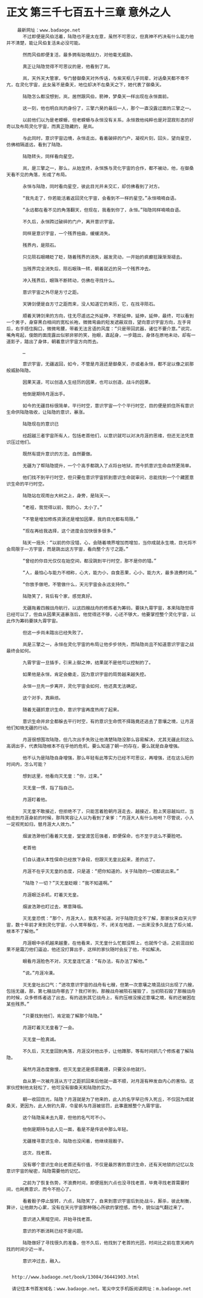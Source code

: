# 正文 第三千七百五十三章 意外之人
        最新网址：www.badaoge.net
          不过即便是风伯活着，陆隐也不是太在意，虽然不可思议，但真神不朽决有什么能力他并不清楚，能让风伯复活未必没可能。
      
          然而风伯即便复活，最多拥有始境战力，对他毫无威胁。
      
          真正让陆隐觉得不可思议的是，他看到了岚。
      
          岚，天外天大管家，专门替御桑天对外传话，与紫天枢几乎同辈，对话桑天都不卑不亢，在灵化宇宙，此女虽不是桑天，地位却决不在桑天之下，她代表了御桑天。
      
          陆隐怎么都没想到，岚，居然跟风伯，箭神，梦桑天一样出现在永恒面前。
      
          这一刻，他也明白岚的身份了，三擎六昊的最后一人，那个一直没露过面的三擎之一。
      
          以前他们以为是老蝾螈，但老蝾螈与永恒没有关系，永恒救他纯粹也是对混寂形态的好奇以及布局灵化宇宙，而真正隐藏的，是岚。
      
          与此同时，意识宇宙边境，永恒走出，看着破碎的门户，凝视片刻，回头，望向星空，仿佛相隔遥远，看到了陆隐。
      
          陆隐转头，同样看向星空。
      
          岚，是三擎之一，那么，从始至终，永恒族与灵化宇宙的合作，都不被动，他，在御桑天看不见的角落，形成了布局。
      
          永恒与陆隐，同时看向星空，彼此目光并未交汇，却仿佛看到了对方。
      
          “我先走了，你若能活着返回灵化宇宙，会看到不一样的星空。”永恒喃喃自语。
      
          “永远都在看不见的角落翻天，但现在，我看到你了，永恒。”陆隐同样喃喃自语。
      
          不久后，永恒跨过破碎的门户，离开意识宇宙。
      
          同样是意识宇宙，一个残界扭曲，缓缓消失。
      
          残界内，是陨石。
      
          只见陨石眼睛眨了眨，随着残界的消失，越发灵动，一开始的疯癫狂躁渐渐褪去。
      
          当残界完全消失后，陨石眼珠一转，朝着就近的另一个残界冲去。
      
          冲入残界后，眼珠不断转动，仿佛在寻找什么。
      
          意识宇宙之外尽是方寸之距。
      
          天铸剑便是自方寸之距而来，没人知道它的来历，它，在找寻陨石。
      
          顺着天铸剑来的方向，往无尽遥远之外延伸，不断延伸，延伸，延伸，最终，可以看到一个男子，身穿黑白相间的宽松长袍，微微弯曲的短发遮蔽双目，望向意识宇宙方向，左手背后，右手捂住胸口，微微弯腰，带着无法言语的风度：“只是带回武器，诸位不要介意。”说完，嘴角弯起，俊朗的面庞露出似邪非邪的笑，抬眼，直起身，一步踏出，身体在原地未动，却有一道影子，踏出了身体，朝着意识宇宙方向而去。
      
          …
      
          意识宇宙，无疆返回，如今，不管是月涯还是御桑天，亦或者永恒，都不足以像之前那般威胁陆隐。
      
          因果天道，可以创造人生经历的因果，也可以创造，战斗的因果。
      
          他倒是期待月涯出手。
      
          如今的无疆目标很简单，平行时空，意识宇宙一个个平行时空，目的便是抓住所有意识生命供陆隐吸收，让陆隐的意识，暴涨。
      
          陆隐现在的意识已
      
          经超越三者宇宙所有人，包括老首他们，以意识就可以对决月涯的思维，但还无法凭意识压过他们。
      
          既然有提升意识的方法，自然要做。
      
          无疆为了帮陆隐提升，一个个高手都跳入了点将台地狱，而今抓意识生命自然更简单。
      
          他们找不到平行时空，但只要在意识宇宙抓到意识生命就审问，总能找到一个个藏匿意识生命的平行时空。
      
          陆隐站在观雨台大树之上，身旁，是陆天一。
      
          “老祖，我觉得以前，我的心，太小了。”
      
          “不管是增加修炼资源还是增加因果，我的目光都有局限。”
      
          “现在再给我选择，这个进度会加快很多很多。”
      
          陆天一摇头：“以前的你没错，心，会随着境界增加而增加，当你成就永生境，目光将不会局限于一方宇宙，而是跳出这方宇宙，看向整个方寸之距。”
      
          “曾经的你目光仅仅在始空间，都没跳到平行时空，那不是你的错。”
      
          “人，最怕心与能力不相称，心大，能力小，自食恶果，心小，能力大，最多浪费时间。”
      
          “你放手做吧，不管做什么，天元宇宙会永远支持你。”
      
          陆隐笑了，背后有个家，感觉真好。
      
          无疆拖着四艘战舟航行，以这四艘战舟的修炼者为筹码，要挟九霄宇宙，本来陆隐觉得已经可以了，但自从因果天道暴涨后，他觉得还不够，心还不够大，他要掌控整个灵化宇宙，以此作为筹码要挟九霄宇宙。
      
          但这一步尚未踏出已经失败了。
      
          岚是三擎之一，永恒在灵化宇宙的布局让他步步领先，而陆隐尚且不知道意识宇宙之战最终会如何。
      
          九霄宇宙一旦插手，引来上御之神，结果就不是他可以控制的了。
      
          如果他是永恒，肯定会撤走，因为意识宇宙的局势越来越失控。
      
          永恒一旦先一步离开，灵化宇宙会如何，他还真无法确定。
      
          这个对手，真麻烦。
      
          随着无疆抓意识生命，意识宇宙再度热闹了起来。
      
          意识生命并非全都躲去平行时空，有的意识生命慌不择路竟还逃去了意壤之境，让月涯他们知晓无疆的行动。
      
          月涯很想围攻陆隐，但几次出手失败让他清楚陆隐没那么容易解决，尤其无疆此刻这么高调出手，代表陆隐根本不在乎他的危机，要么知道了朝一的存在，要么就是自身增强。
      
          他不认为是陆隐自身增强，那么年轻有此等实力已经不可思议，再增强，还在这么短的时间内，怎么可能？
      
          想到这里，他看向灭无皇：“你，过来。”
      
          灭无皇一愣，指了指自己。
      
          月涯盯着他。
      
          灭无皇不敢接近，但拒绝不了，只能苦着脸朝月涯走去，越接近，脸上笑容越灿烂，当他走到月涯身前的时候，那阵笑容让人以为看到了亲爹：“月涯大人有什么吩咐？尽管说，小人一定视死如归，替月涯大人效力。”
      
          烟波浩渺他们看着灭无皇，堂堂渡苦厄强者，即便保命，也不至于这么不要脸吧。
      
          老首他
      
          们自认遵从本性保命已经放下身段，但跟灭无皇比起来，差的远了。
      
          月涯不在乎灭无皇的态度，只是道：“把你知道的，关于陆隐的一切都说出来。”
      
          “陆隐？一切？”灭无皇眨眼：“我不知道啊。”
      
          月涯眼泛杀机，盯着灭无皇。
      
          烟波浩渺也盯过去，寒意降临。
      
          灭无皇恐慌：“那个，月涯大人，我真不知道，对于陆隐完全不了解，那家伙来自天元宇宙，数十年前才来到灵化宇宙，小人常年躲在，不，闭关在地底，一出来没多久就去了炬火城，根本不了解他。”
      
          月涯眼中杀机越来越重，在他看来，灭无皇什么忙都没帮上，也就传个话，之前混战如果不是霜刀他们逼迫，他还没打算出手，这样的家伙随时会反了他，不如解决。
      
          眼看月涯脸色不对，灭无皇连忙道：“有办法，有办法了解他。”
      
          “说。”月涯冷漠。
      
          灭无皇吐出口气：“进攻意识宇宙的战舟有七艘，但第一次意壤之境混战只出现了六艘，包括无疆，那，第七艘战舟哪去了？我打听到，那艘战舟被陨石摧毁了，当初陨石毁了那艘战舟的时候，众多修炼者逃了出去，有的逃到其它战舟上，有的压根没接近意壤之境，有的还被困在某些残界。”
      
          “只要找到他们，肯定能了解那个陆隐。”
      
          月涯盯着灭无皇看了一会。
      
          灭无皇一脸真诚。
      
          不久后，灭无皇回到角落，月涯没对他出手，让他蹲那，等有时间抓几个修炼者了解陆隐。
      
          虽然月涯态度傲慢，但灭无皇还是感恩戴德，只要没杀他就行。
      
          自从第一次被月涯从方寸之距抓回来后他就一直不顺，对月涯有种发自内心的害怕，这家伙控制他太轻松了，他可没有御桑天和陆隐的实力。
      
          朝一收回目光，陆隐？月涯就是为了他来的，此人的名字早已传入死丘，不仅因为成就桑天，更因为，此人倒钓九霄，令星帆与月涯被惩罚，此事震撼整个九霄宇宙。
      
          这个陆隐虽未去九霄，但他的名气可不小。
      
          他倒是期待与此人见一面，看是不是传说中那么年轻。
      
          无疆搜寻意识生命，陆隐也没闲着，他继续摇骰子。
      
          这次，找老首。
      
          没有哪个意识生命比老首还有价值，不仅是最厉害的意识生命，还有天地锁的记忆以及意识宇宙的秘密，陆隐需要他的记忆。
      
          之前为了恢复伤势，不浪费时间，即便摇到六点也没寻找老首，毕竟寻找老首需要时间，也耗费意识，而今不担心了。
      
          看着骰子停止旋转，六点，陆隐笑了，自来到意识宇宙后到处战斗，厮杀，彼此制衡，算计，让他颇为心累，没有在天元宇宙那种随心所欲的掌控感，而今，貌似运气翻过来了。
      
          意识进入黑暗空间，开始寻找老首。
      
          意识的不断消耗已经不是问题。
      
          陆隐做好了寻找很久的准备，但不久后，他找到了老首的光团，时间比之前在意天阙内找的时间少近一半。
      
          意识冲过去，融入。
      
      
      http://www.badaoge.net/book/13084/36441903.html
      
      请记住本书首发域名：www.badaoge.net。笔尖中文手机版阅读网址：m.badaoge.net